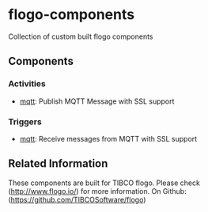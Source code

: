 # flogo-components
Collection of custom built flogo components

## Components

### Activities
* [mqtt](activity/mqtt): Publish MQTT Message with SSL support

### Triggers
* [mqtt](trigger/mqtt): Receive messages from MQTT with SSL support



## Related Information
These components are built for TIBCO flogo.
Please check (http://www.flogo.io/) for more information.
On Github: (https://github.com/TIBCOSoftware/flogo)
